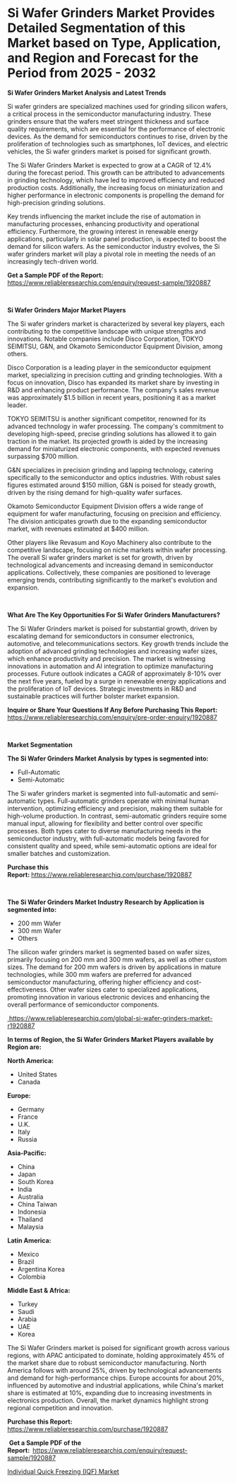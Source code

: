 <p><h1>Si Wafer Grinders Market Provides Detailed Segmentation of this Market based on Type, Application, and Region and Forecast for the Period from 2025 - 2032</h1></p><p><strong>Si Wafer Grinders Market Analysis and Latest Trends</strong></p>
<p><p>Si wafer grinders are specialized machines used for grinding silicon wafers, a critical process in the semiconductor manufacturing industry. These grinders ensure that the wafers meet stringent thickness and surface quality requirements, which are essential for the performance of electronic devices. As the demand for semiconductors continues to rise, driven by the proliferation of technologies such as smartphones, IoT devices, and electric vehicles, the Si wafer grinders market is poised for significant growth.</p><p>The Si Wafer Grinders Market is expected to grow at a CAGR of 12.4% during the forecast period. This growth can be attributed to advancements in grinding technology, which have led to improved efficiency and reduced production costs. Additionally, the increasing focus on miniaturization and higher performance in electronic components is propelling the demand for high-precision grinding solutions.</p><p>Key trends influencing the market include the rise of automation in manufacturing processes, enhancing productivity and operational efficiency. Furthermore, the growing interest in renewable energy applications, particularly in solar panel production, is expected to boost the demand for silicon wafers. As the semiconductor industry evolves, the Si wafer grinders market will play a pivotal role in meeting the needs of an increasingly tech-driven world.</p></p>
<p><strong>Get a Sample PDF of the Report:&nbsp;</strong> <a href="https://www.reliableresearchiq.com/enquiry/request-sample/1920887?utm_campaign=2534&utm_medium=2&utm_source=Github&utm_content=ia&utm_term=01032025&utm_id=si-wafer-grinders">https://www.reliableresearchiq.com/enquiry/request-sample/1920887</a></p>
<p>&nbsp;</p>
<p><strong>Si Wafer Grinders Major Market Players</strong></p>
<p><p>The Si wafer grinders market is characterized by several key players, each contributing to the competitive landscape with unique strengths and innovations. Notable companies include Disco Corporation, TOKYO SEIMITSU, G&N, and Okamoto Semiconductor Equipment Division, among others.</p><p>Disco Corporation is a leading player in the semiconductor equipment market, specializing in precision cutting and grinding technologies. With a focus on innovation, Disco has expanded its market share by investing in R&D and enhancing product performance. The company's sales revenue was approximately $1.5 billion in recent years, positioning it as a market leader.</p><p>TOKYO SEIMITSU is another significant competitor, renowned for its advanced technology in wafer processing. The company's commitment to developing high-speed, precise grinding solutions has allowed it to gain traction in the market. Its projected growth is aided by the increasing demand for miniaturized electronic components, with expected revenues surpassing $700 million.</p><p>G&N specializes in precision grinding and lapping technology, catering specifically to the semiconductor and optics industries. With robust sales figures estimated around $150 million, G&N is poised for steady growth, driven by the rising demand for high-quality wafer surfaces.</p><p>Okamoto Semiconductor Equipment Division offers a wide range of equipment for wafer manufacturing, focusing on precision and efficiency. The division anticipates growth due to the expanding semiconductor market, with revenues estimated at $400 million.</p><p>Other players like Revasum and Koyo Machinery also contribute to the competitive landscape, focusing on niche markets within wafer processing. The overall Si wafer grinders market is set for growth, driven by technological advancements and increasing demand in semiconductor applications. Collectively, these companies are positioned to leverage emerging trends, contributing significantly to the market's evolution and expansion.</p></p>
<p>&nbsp;</p>
<p><strong>What Are The Key Opportunities For Si Wafer Grinders Manufacturers?</strong></p>
<p><p>The Si Wafer Grinders market is poised for substantial growth, driven by escalating demand for semiconductors in consumer electronics, automotive, and telecommunications sectors. Key growth trends include the adoption of advanced grinding technologies and increasing wafer sizes, which enhance productivity and precision. The market is witnessing innovations in automation and AI integration to optimize manufacturing processes. Future outlook indicates a CAGR of approximately 8-10% over the next five years, fueled by a surge in renewable energy applications and the proliferation of IoT devices. Strategic investments in R&D and sustainable practices will further bolster market expansion.</p></p>
<p><strong>Inquire or Share Your Questions If Any Before Purchasing This Report:</strong> <a href="https://www.reliableresearchiq.com/enquiry/pre-order-enquiry/1920887?utm_campaign=2534&utm_medium=2&utm_source=Github&utm_content=ia&utm_term=01032025&utm_id=si-wafer-grinders">https://www.reliableresearchiq.com/enquiry/pre-order-enquiry/1920887</a></p>
<p>&nbsp;</p>
<p><strong>Market Segmentation</strong></p>
<p><strong>The Si Wafer Grinders Market Analysis by types is segmented into:</strong></p>
<p><ul><li>Full-Automatic</li><li>Semi-Automatic</li></ul></p>
<p><p>The Si wafer grinders market is segmented into full-automatic and semi-automatic types. Full-automatic grinders operate with minimal human intervention, optimizing efficiency and precision, making them suitable for high-volume production. In contrast, semi-automatic grinders require some manual input, allowing for flexibility and better control over specific processes. Both types cater to diverse manufacturing needs in the semiconductor industry, with full-automatic models being favored for consistent quality and speed, while semi-automatic options are ideal for smaller batches and customization.</p></p>
<p><strong>Purchase this Report:&nbsp;</strong><a href="https://www.reliableresearchiq.com/purchase/1920887?utm_campaign=2534&utm_medium=2&utm_source=Github&utm_content=ia&utm_term=01032025&utm_id=si-wafer-grinders">https://www.reliableresearchiq.com/purchase/1920887</a></p>
<p>&nbsp;</p>
<p><strong>The Si Wafer Grinders Market Industry Research by Application is segmented into:</strong></p>
<p><ul><li>200 mm Wafer</li><li>300 mm Wafer</li><li>Others</li></ul></p>
<p><p>The silicon wafer grinders market is segmented based on wafer sizes, primarily focusing on 200 mm and 300 mm wafers, as well as other custom sizes. The demand for 200 mm wafers is driven by applications in mature technologies, while 300 mm wafers are preferred for advanced semiconductor manufacturing, offering higher efficiency and cost-effectiveness. Other wafer sizes cater to specialized applications, promoting innovation in various electronic devices and enhancing the overall performance of semiconductor components.</p></p>
<p><a href="https://www.reliableresearchiq.com/global-si-wafer-grinders-market-r1920887?utm_campaign=2534&utm_medium=2&utm_source=Github&utm_content=ia&utm_term=01032025&utm_id=si-wafer-grinders">&nbsp;https://www.reliableresearchiq.com/global-si-wafer-grinders-market-r1920887</a></p>
<p><strong>In terms of Region, the Si Wafer Grinders Market Players available by Region are:</strong></p>
<p>
    <p> <strong> North America: </strong>
        <ul>
            <li>United States</li>
            <li>Canada</li>
        </ul>
        </p> 
    <p> <strong> Europe: </strong>
        <ul>
            <li>Germany</li>
            <li>France</li>
            <li>U.K.</li>
            <li>Italy</li>
            <li>Russia</li>
        </ul>
        </p> 
    <p> <strong> Asia-Pacific: </strong>
        <ul>
            <li>China</li>
            <li>Japan</li>
            <li>South Korea</li>
            <li>India</li>
            <li>Australia</li>
            <li>China Taiwan</li>
            <li>Indonesia</li>
            <li>Thailand</li>
            <li>Malaysia</li>
        </ul>
        </p> 
    <p> <strong> Latin America: </strong>
        <ul>
            <li>Mexico</li>
            <li>Brazil</li>
            <li>Argentina Korea</li>
            <li>Colombia</li>
        </ul>
        </p> 
    <p> <strong> Middle East & Africa: </strong>
        <ul>
            <li>Turkey</li>
            <li>Saudi</li>
            <li>Arabia</li>
            <li>UAE</li>
            <li>Korea</li>
        </ul>
    </p>
    </p>
<p><p>The Si Wafer Grinders market is poised for significant growth across various regions, with APAC anticipated to dominate, holding approximately 45% of the market share due to robust semiconductor manufacturing. North America follows with around 25%, driven by technological advancements and demand for high-performance chips. Europe accounts for about 20%, influenced by automotive and industrial applications, while China's market share is estimated at 10%, expanding due to increasing investments in electronics production. Overall, the market dynamics highlight strong regional competition and innovation.</p></p>
<p><strong>Purchase this Report: </strong><a href="https://www.reliableresearchiq.com/purchase/1920887?utm_campaign=2534&utm_medium=2&utm_source=Github&utm_content=ia&utm_term=01032025&utm_id=si-wafer-grinders">https://www.reliableresearchiq.com/purchase/1920887</a></p>
<p>&nbsp;<strong>Get a Sample PDF of the Report:&nbsp;&nbsp;</strong><a href="https://www.reliableresearchiq.com/enquiry/request-sample/1920887?utm_campaign=2534&utm_medium=2&utm_source=Github&utm_content=ia&utm_term=01032025&utm_id=si-wafer-grinders">https://www.reliableresearchiq.com/enquiry/request-sample/1920887</a></p>
<p><strong></strong></p>
<p><p><a href="https://github.com/ccreola81/Market-Research-Report-List-1/blob/main/individual-quick-freezing-iqf-market.md?utm_campaign=2534&utm_medium=2&utm_source=Github&utm_content=ia&utm_term=01032025&utm_id=si-wafer-grinders">Individual Quick Freezing (IQF) Market</a></p></p>